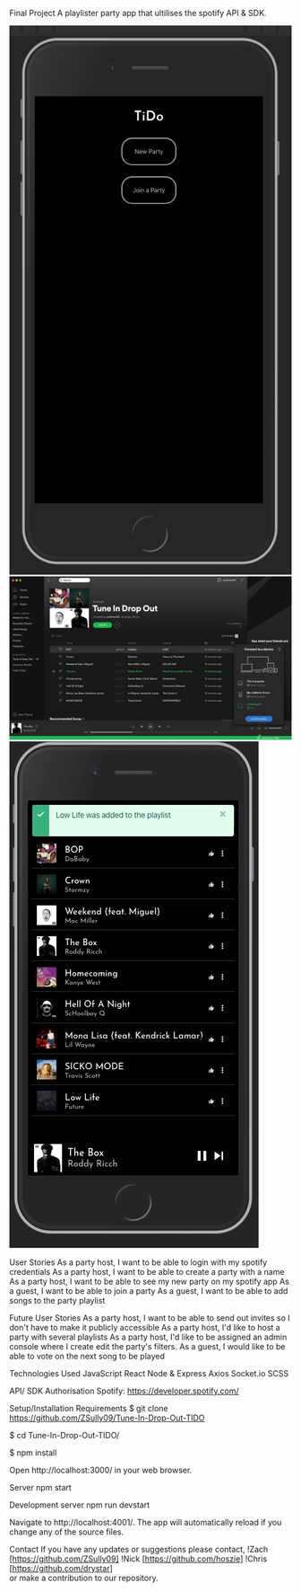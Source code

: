 Final Project
A playlister party app that ultilises the spotify API & SDK.

!["Join"](https://github.com/ZSully09/Tune-In-Drop-Out-TIDO/blob/master/images/join.png?raw=true)
!["Console"](https://github.com/ZSully09/Tune-In-Drop-Out-TIDO/blob/master/images/all.png?raw=true)
!["Add"](https://github.com/ZSully09/Tune-In-Drop-Out-TIDO/blob/master/images/add.png?raw=true)

User Stories
As a party host, I want to be able to login with my spotify credentials
As a party host, I want to be able to create a party with a name
As a party host, I want to be able to see my new party on my spotify app
As a guest, I want to be able to join a party
As a guest, I want to be able to add songs to the party playlist

Future User Stories
As a party host, I want to be able to send out invites so I don't have to make it publicly accessible
As a party host, I'd like to host a party with several playlists
As a party host, I'd like to be assigned an admin console where I create edit the party's filters.
As a guest, I would like to be able to vote on the next song to be played

Technologies Used
JavaScript
React
Node & Express
Axios
Socket.io
SCSS

API/ SDK Authorisation
Spotify: https://developer.spotify.com/

Setup/Installation Requirements
\$ git clone https://github.com/ZSully09/Tune-In-Drop-Out-TIDO

\$ cd Tune-In-Drop-Out-TIDO/

\$ npm install

Open http://localhost:3000/ in your web browser.

Server
npm start

Development server
npm run devstart

Navigate to http://localhost:4001/.
The app will automatically reload if you change any of the source files.

Contact
If you have any updates or suggestions please contact,
!Zach [https://github.com/ZSully09]
!Nick [https://github.com/hoszie]
!Chris [https://github.com/drystar]  
or make a contribution to our repository.
